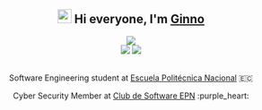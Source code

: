 <!-- Presentation -->
<h2 align="center">
  <img src="https://media.giphy.com/media/hvRJCLFzcasrR4ia7z/giphy.gif" width="25px">
  Hi everyone, I'm <a href="https://github.com/CroodcekDeep">Ginno</a>
</h2>

<!-- Social Media -->
<div align="center">
  <a target="_blank" href="https://www.linkedin.com/in/ginno-sebasti%C3%A1n-taimal-villarroel-6007a121a/"><img src="https://img.shields.io/badge/-LinkedIn-0077B5?style=for-the-badge&logo=Linkedin&logoColor=white"></img></a>
  <br>
  <img src="https://visitor-badge.glitch.me/badge?page_id=CroodcekDeep.CroodcekDeep"></img>
  <img src="https://img.shields.io/github/followers/CroodcekDeep?style=social"></img>
</div>
<br>

<!-- Studies -->
<p align="center">Software Engineering student at <a href="https://www.epn.edu.ec">Escuela Politécnica Nacional</a> 🇪🇨</p>
<p align="center">Cyber Security Member at <a href="https://github.com/Club-de-Software-EPN">Club de Software EPN</a> :purple_heart:</p>

